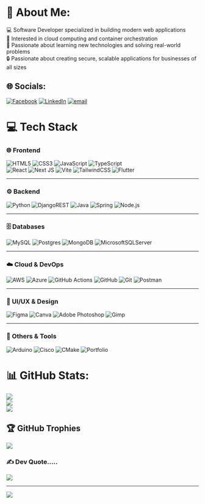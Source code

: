 # 💫 About Me:
💻 Software Developer specialized in building modern web applications<br>
🚀 Interested in cloud computing and container orchestration<br>
🌱 Passionate about learning new technologies and solving real-world problems<br>
🔒 Passionate about creating secure, scalable applications for businesses of all sizes


## 🌐 Socials:
[![Facebook](https://img.shields.io/badge/Facebook-%231877F2.svg?logo=Facebook&logoColor=white)](https://facebook.com/https://www.facebook.com/share/171NsnVZiB/) [![LinkedIn](https://img.shields.io/badge/LinkedIn-%230077B5.svg?logo=linkedin&logoColor=white)](https://www.linkedin.com/in/thajeevan-vasanthakumar/) [![email](https://img.shields.io/badge/Email-D14836?logo=gmail&logoColor=white)](mailto:vasanththajeevan@gmail.com) 

# 💻 Tech Stack

### 🌐 Frontend  
![HTML5](https://img.shields.io/badge/html5-%23E34F26.svg?style=for-the-badge&logo=html5&logoColor=white) 
![CSS3](https://img.shields.io/badge/css3-%231572B6.svg?style=for-the-badge&logo=css3&logoColor=white) 
![JavaScript](https://img.shields.io/badge/javascript-%23323330.svg?style=for-the-badge&logo=javascript&logoColor=%23F7DF1E) 
![TypeScript](https://img.shields.io/badge/typescript-%23007ACC.svg?style=for-the-badge&logo=typescript&logoColor=white)  
![React](https://img.shields.io/badge/react-%2320232a.svg?style=for-the-badge&logo=react&logoColor=%2361DAFB) 
![Next JS](https://img.shields.io/badge/Next-black?style=for-the-badge&logo=next.js&logoColor=white) 
![Vite](https://img.shields.io/badge/vite-%23646CFF.svg?style=for-the-badge&logo=vite&logoColor=white) 
![TailwindCSS](https://img.shields.io/badge/tailwindcss-%2338B2AC.svg?style=for-the-badge&logo=tailwind-css&logoColor=white) 
![Flutter](https://img.shields.io/badge/Flutter-%2302569B.svg?style=for-the-badge&logo=Flutter&logoColor=white) 

---

### ⚙️ Backend  
![Python](https://img.shields.io/badge/python-3670A0?style=for-the-badge&logo=python&logoColor=ffdd54) 
![DjangoREST](https://img.shields.io/badge/DJANGO-REST-ff1709?style=for-the-badge&logo=django&logoColor=white&color=ff1709&labelColor=gray) 
![Java](https://img.shields.io/badge/java-%23ED8B00.svg?style=for-the-badge&logo=openjdk&logoColor=white) 
![Spring](https://img.shields.io/badge/spring-%236DB33F.svg?style=for-the-badge&logo=spring&logoColor=white) 
![Node.js](https://img.shields.io/badge/node.js-339933?style=for-the-badge&logo=node.js&logoColor=white)

---

### 🗄️ Databases  
![MySQL](https://img.shields.io/badge/mysql-4479A1.svg?style=for-the-badge&logo=mysql&logoColor=white) 
![Postgres](https://img.shields.io/badge/postgres-%23316192.svg?style=for-the-badge&logo=postgresql&logoColor=white) 
![MongoDB](https://img.shields.io/badge/MongoDB-%234ea94b.svg?style=for-the-badge&logo=mongodb&logoColor=white) 
![MicrosoftSQLServer](https://img.shields.io/badge/Microsoft%20SQL%20Server-CC2927?style=for-the-badge&logo=microsoft%20sql%20server&logoColor=white) 

---

### ☁️ Cloud & DevOps  
![AWS](https://img.shields.io/badge/AWS-%23FF9900.svg?style=for-the-badge&logo=amazon-aws&logoColor=white) 
![Azure](https://img.shields.io/badge/azure-%230072C6.svg?style=for-the-badge&logo=microsoftazure&logoColor=white) 
![GitHub Actions](https://img.shields.io/badge/github%20actions-%232671E5.svg?style=for-the-badge&logo=githubactions&logoColor=white) 
![GitHub](https://img.shields.io/badge/github-%23121011.svg?style=for-the-badge&logo=github&logoColor=white) 
![Git](https://img.shields.io/badge/git-%23F05033.svg?style=for-the-badge&logo=git&logoColor=white) 
![Postman](https://img.shields.io/badge/Postman-FF6C37?style=for-the-badge&logo=postman&logoColor=white)

---

### 🎨 UI/UX & Design  
![Figma](https://img.shields.io/badge/figma-%23F24E1E.svg?style=for-the-badge&logo=figma&logoColor=white) 
![Canva](https://img.shields.io/badge/Canva-%2300C4CC.svg?style=for-the-badge&logo=Canva&logoColor=white) 
![Adobe Photoshop](https://img.shields.io/badge/adobe%20photoshop-%2331A8FF.svg?style=for-the-badge&logo=adobe%20photoshop&logoColor=white) 
![Gimp](https://img.shields.io/badge/Gimp-657D8B?style=for-the-badge&logo=gimp&logoColor=FFFFFF) 

---

### 🔧 Others & Tools  
![Arduino](https://img.shields.io/badge/-Arduino-00979D?style=for-the-badge&logo=Arduino&logoColor=white) 
![Cisco](https://img.shields.io/badge/cisco-%23049fd9.svg?style=for-the-badge&logo=cisco&logoColor=black) 
![CMake](https://img.shields.io/badge/CMake-%23008FBA.svg?style=for-the-badge&logo=cmake&logoColor=white) 
![Portfolio](https://img.shields.io/badge/Portfolio-%23000000.svg?style=for-the-badge&logo=firefox&logoColor=#FF7139) 





# 📊 GitHub Stats:
![](https://github-readme-stats.vercel.app/api?username=ThajeevanSE&theme=dark&hide_border=false&include_all_commits=true&count_private=true)<br/>
![](https://nirzak-streak-stats.vercel.app/?user=ThajeevanSE&theme=dark&hide_border=false)<br/>
![](https://github-readme-stats.vercel.app/api/top-langs/?username=ThajeevanSE&theme=dark&hide_border=false&include_all_commits=true&count_private=true&layout=compact)

## 🏆 GitHub Trophies
![](https://github-profile-trophy.vercel.app/?username=ThajeevanSE&theme=radical&no-frame=false&no-bg=false&margin-w=4)

### ✍️ Dev Quote.....
![](https://quotes-github-readme.vercel.app/api?type=horizontal&theme=radical)

---
[![](https://visitcount.itsvg.in/api?id=ThajeevanSE&icon=0&color=0)](https://visitcount.itsvg.in)

<!-- Proudly created with GPRM ( https://gprm.itsvg.in ) -->
